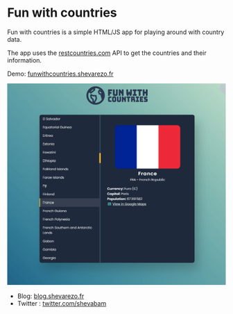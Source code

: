 # Fun with countries


Fun with countries is a simple HTML/JS app for playing around with country data.

The app uses the [restcountries.com](restcountries.com) API to get the countries and their information.

Demo: [funwithcountries.shevarezo.fr](funwithcountries.shevarezo.fr)

![](screenshot.png)


* Blog: [blog.shevarezo.fr](blog.shevarezo.fr)
* Twitter : [twitter.com/shevabam](twitter.com/shevabam)


